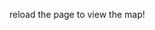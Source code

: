 reload the page to view the map!
<html> <head> <link href="https://unpkg.com/leaflet@1.7.1/dist/leaflet.css" rel="stylesheet"/> </head> <body> <div id="map" style="width: 100%; height: 750px;"></div>  <script src="https://unpkg.com/leaflet@1.7.1/dist/leaflet.js"></script> <script> var map = L.map('map', { crs: L.CRS.Simple, minZoom: -2, maxZoom: 4,  }); var bounds = [[0, 0], [3000, 2196]]; var image = L.imageOverlay('../../../../../images/060-map-1.12-good-mead-player.webp', bounds).addTo(map); map.on('load', function() { map.invalidateSize(); }); map.fitBounds(bounds); </script> </body> </html>